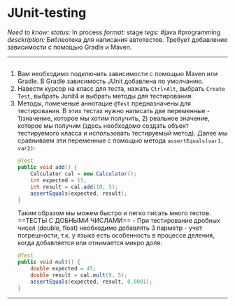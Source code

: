 # JUnit-testing
*Need to know:*
*status:* In process
*format:* stage
*tegs:* #java #programming 
*desckription:* Библеотека для написания автотестов. Требует добавление зависимости с помощью Gradle и Maven.

---
## 
1. Вам необходимо подключить зависимости с помощью Maven или Gradle. В Gradle зависимость JUnit добавлена по умолчанию.
2. Навести курсор на класс для теста, нажать `Ctrl+Alt`, выбрать `Create Test`, выбрать Junit4 и выбрать методы для тестирования.
3. Методы, помеченые аннотацие `@Test` предназначены для тестирования. В этих тестах нужно написать две переменные - 1)значение, которое мы хотим получить, 2) реальное значение, которое мы получим (здесь необходомо создать объект тестируемого класса и использовать тестируемый метод). Далее мы сравниваем эти переменные с помощью метода `assertEquals(var1, var2)`:
	```java
	@Test  
	public void add() {  
		Calculator cal = new Calculator();  
		int expected = 15;  
		int result = cal.add(10, 5);   
		assertEquals(expected, result);  
	}
	```
	Таким образом мы можем быстро и легко писать много тестов.
	==ТЕСТЫ С ДОБНЫМИ ЧИСЛАМИ== - При тестирование дробных чисел (double, float) необходимо добавлять 3 парметр - учет погрешности, т.к. у языка есть особенность в процессе деления, когда добавляется или отнимается микро доля:
	```java
	@Test  
	public void mult() {  
		double expected = 45;  
		double result = cal.mult(9, 5);  
		assertEquals(expected, result, 0.0001);    
	}
	```

---
